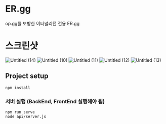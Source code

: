 # ER.gg
op.gg를 보방한 이터널리턴 전용 ER.gg

# 스크린샷
![Untitled (14)](https://github.com/user-attachments/assets/7bdc5532-5cc5-42b6-ace5-370d51108ee4)
![Untitled (10)](https://github.com/user-attachments/assets/33dbc5f7-27a9-4263-8b6a-a5fe427a4d96)
![Untitled (11)](https://github.com/user-attachments/assets/b936f85e-4abc-4094-90a2-74a228396718)
![Untitled (12)](https://github.com/user-attachments/assets/4b23eb86-3b1b-4d82-bb62-433bb9fa9b24)
![Untitled (13)](https://github.com/user-attachments/assets/1d729cb9-bed3-45dd-ae07-7c0adf7380b5)


## Project setup
```
npm install
```

### 서버 실행 (BackEnd, FrontEnd 실행해야 됨)
```
npm run serve
node api/server.js
```
